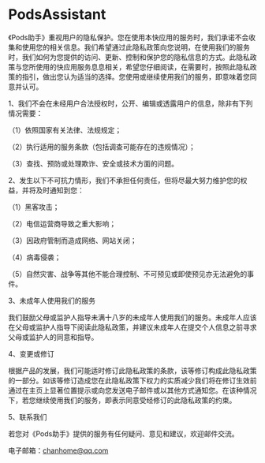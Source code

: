 # PodsAssistant
《Pods助手》重视用户的隐私保护。您在使用本快应用的服务时，我们承诺不会收集和使用您的相关信息。我们希望通过此隐私政策向您说明，在使用我们的服务时，我们如何为您提供的访问、更新、控制和保护您的隐私信息的方式。此隐私政策与您所使用的快应用服务息息相关，希望您仔细阅读，在需要时，按照此隐私政策的指引，做出您认为适当的选择。您使用或继续使用我们的服务，即意味着您同意并认可。

1、我们不会在未经用户合法授权时，公开、编辑或透露用户的信息，除非有下列情况需要：

 （1）依照国家有关法律、法规规定；
 
 （2）执行适用的服务条款（包括调查可能存在的违规情况）；
 
 （3）查找、预防或处理欺诈、安全或技术方面的问题。
 

2、发生以下不可抗力情形，我们不承担任何责任，但将尽最大努力维护您的权益，并将及时通知到您：

 （1）黑客攻击；
 
 （2）电信运营商导致之重大影响；
 
 （3）因政府管制而造成网络、网站关闭；
 
 （4）病毒侵袭；
 
 （5）自然灾害、战争等其他不能合理控制、不可预见或即使预见亦无法避免的事件。

3、未成年人使用我们的服务

我们鼓励父母或监护人指导未满十八岁的未成年人使用我们的服务。未成年人应该在父母或监护人指导下阅读此隐私政策，并建议未成年人在提交个人信息之前寻求父母或监护人的同意和指导。

4、变更或修订

根据产品的发展，我们可能适时修订此隐私政策的条款，该等修订构成此隐私政策的一部分。如该等修订造成您在此隐私政策下权力的实质减少我们将在修订生效前通过在主页上显著位置提示或向您发送电子邮件或以其他方式通知您。在该种情况下，若您继续使用我们的服务，即表示同意受经修订的此隐私政策的约束。

5、联系我们

若您对《Pods助手》提供的服务有任何疑问、意见和建议，欢迎邮件交流。

电子邮箱：chanhome@qq.com
